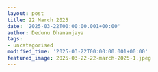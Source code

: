 ```yaml
---
layout: post
title: 22 March 2025
date: '2025-03-22T00:00:00.001+00:00'
author: Dedunu Dhananjaya
tags:
- uncategorised
modified_time: '2025-03-22T00:00:00.001+00:00'
featured_image: 2025-03-22-22-march-2025-1.jpeg
---
```

